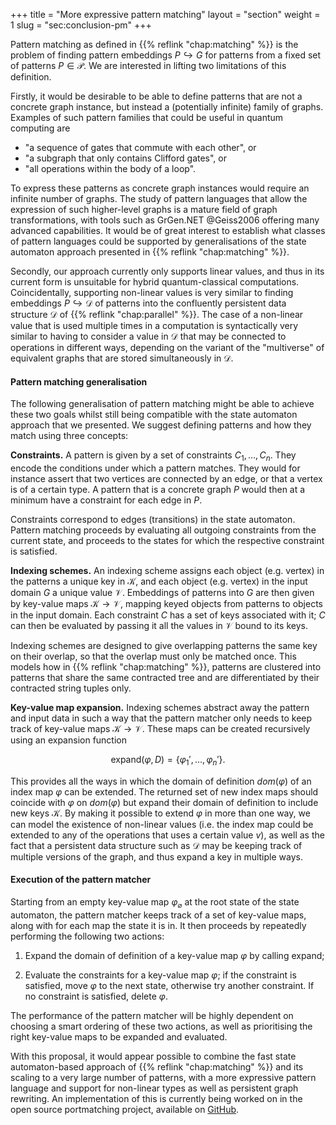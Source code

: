+++
title = "More expressive pattern matching"
layout = "section"
weight = 1
slug = "sec:conclusion-pm"
+++

Pattern matching as defined in {{% reflink "chap:matching" %}} is the problem of
finding pattern embeddings $P \hookrightarrow G$ for patterns from a fixed set
of patterns $P \in \mathcal{P}$. We are interested in lifting two limitations of
this definition.

Firstly, it would be desirable to be able to define patterns that are not a
concrete graph instance, but instead a (potentially infinite) family of graphs.
Examples of such pattern families that could be useful in quantum computing are

- "a sequence of gates that commute with each other", or
- "a subgraph that only contains Clifford gates", or
- "all operations within the body of a loop".

To express these patterns as concrete graph instances would require an infinite
number of graphs. The study of pattern languages that allow the expression of
such higher-level graphs is a mature field of graph transformations, with tools
such as GrGen.NET @Geiss2006 offering many advanced capabilities. It would be of
great interest to establish what classes of pattern languages could be supported
by generalisations of the state automaton approach presented in
{{% reflink "chap:matching" %}}.

Secondly, our approach currently only supports linear values, and thus in its
current form is unsuitable for hybrid quantum-classical computations.
Coincidentally, supporting non-linear values is very similar to finding
embeddings $P \hookrightarrow \mathcal{D}$ of patterns into the confluently
persistent data structure $\mathcal{D}$ of {{% reflink "chap:parallel" %}}. The
case of a non-linear value that is used multiple times in a computation is
syntactically very similar to having to consider a value in $\mathcal{D}$ that
may be connected to operations in different ways, depending on the variant of
the "multiverse" of equivalent graphs that are stored simultaneously in
$\mathcal{D}$.

#### Pattern matching generalisation

The following generalisation of pattern matching might be able to achieve these
two goals whilst still being compatible with the state automaton approach that
we presented. We suggest defining patterns and how they match using three
concepts:

**Constraints.** A pattern is given by a set of constraints $C_1, \ldots, C_n$.
They encode the conditions under which a pattern matches. They would for
instance assert that two vertices are connected by an edge, or that a vertex is
of a certain type. A pattern that is a concrete graph $P$ would then at a
minimum have a constraint for each edge in $P$.

Constraints correspond to edges (transitions) in the state automaton. Pattern
matching proceeds by evaluating all outgoing constraints from the current state,
and proceeds to the states for which the respective constraint is satisfied.

**Indexing schemes.** An indexing scheme assigns each object (e.g. vertex) in
the patterns a unique key in $\mathcal{K}$, and each object (e.g. vertex) in the
input domain $G$ a unique value $\mathcal{V}$. Embeddings of patterns into $G$
are then given by key-value maps $\mathcal{K} \to \mathcal{V}$, mapping keyed
objects from patterns to objects in the input domain. Each constraint $C$ has a
set of keys associated with it; $C$ can then be evaluated by passing it all the
values in $\mathcal{V}$ bound to its keys.

Indexing schemes are designed to give overlapping patterns the same key on their
overlap, so that the overlap must only be matched once. This models how in
{{% reflink "chap:matching" %}}, patterns are clustered into patterns that share
the same contracted tree and are differentiated by their contracted string
tuples only.

**Key-value map expansion.** Indexing schemes abstract away the pattern and
input data in such a way that the pattern matcher only needs to keep track of
key-value maps $\mathcal{K} \to \mathcal{V}$. These maps can be created
recursively using an expansion function

$$\textrm{expand}(\varphi, D) = \{ \varphi_1', \ldots, \varphi_n' \}.$$

This provides all the ways in which the domain of definition $dom(\varphi)$ of
an index map $\varphi$ can be extended. The returned set of new index maps
should coincide with $\varphi$ on $dom(\varphi)$ but expand their domain of
definition to include new keys $\mathcal{K}$. By making it possible to extend
$\varphi$ in more than one way, we can model the existence of non-linear values
(i.e. the index map could be extended to any of the operations that uses a
certain value $v$), as well as the fact that a persistent data structure such as
$\mathcal{D}$ may be keeping track of multiple versions of the graph, and thus
expand a key in multiple ways.

#### Execution of the pattern matcher

Starting from an empty key-value map $\varphi_\varnothing$ at the root state of
the state automaton, the pattern matcher keeps track of a set of key-value maps,
along with for each map the state it is in. It then proceeds by repeatedly
performing the following two actions:

1. Expand the domain of definition of a key-value map $\varphi$ by calling
   $\textrm{expand}$;

2. Evaluate the constraints for a key-value map $\varphi$; if the constraint is
   satisfied, move $\varphi$ to the next state, otherwise try another
   constraint. If no constraint is satisfied, delete $\varphi$.

The performance of the pattern matcher will be highly dependent on choosing a
smart ordering of these two actions, as well as prioritising the right key-value
maps to be expanded and evaluated.

With this proposal, it would appear possible to combine the fast state
automaton-based approach of {{% reflink "chap:matching" %}} and its scaling to a
very large number of patterns, with a more expressive pattern language and
support for non-linear types as well as persistent graph rewriting. An
implementation of this is currently being worked on in the open source
portmatching project, available on
[GitHub](https://github.com/lmondada/portmatching).
